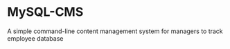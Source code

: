 # MySQL-CMS
A simple command-line content management system for managers to track employee database
